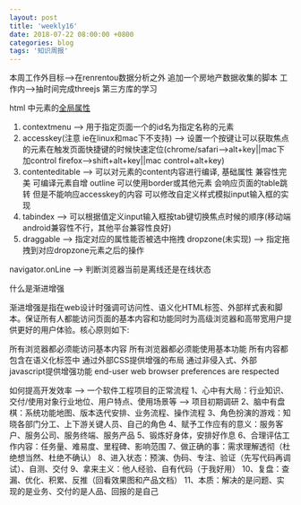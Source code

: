 ```yaml
---
layout: post
title: 'weekly16'
date: 2018-07-22 08:00:00 +0800
categories: blog
tags: '知识周报'
---
```


本周工作外目标-->在renrentou数据分析之外 追加一个房地产数据收集的脚本
工作内-->抽时间完成threejs 第三方库的学习

html 中元素的[全局属性](https://developer.mozilla.org/zh-CN/docs/Web/HTML/Global_attributes)
1. contextmenu --> 用于指定页面一个的id名为指定名称的元素
2. accesskey(注意 ie在linux和mac下不支持) --> 设置一个按键让可以获取焦点的元素在触发页面快捷键的时候快速定位(chrome/safari-->alt+key||mac下加control firefox-->shift+alt+key||mac control+alt+key)
3. contenteditable --> 可以对元素的content内容进行编译, 基础属性 兼容性完美 可编译元素自增 outline 可以使用border或其他元素 会响应页面的table跳转 但是不能响应accesskey的内容 可以修改自定义样式模拟input输入框的实现
4. tabindex --> 可以根据值定义input输入框按tab键切换焦点时候的顺序(移动端android兼容性不行，其他平台兼容性良好)
5. draggable --> 指定对应的属性能否被选中拖拽 dropzone(未实现) --> 指定拖拽到对应dropzone元素之后的操作

navigator.onLine --> 判断浏览器当前是离线还是在线状态

什么是渐进增强

渐进增强是指在web设计时强调可访问性、语义化HTML标签、外部样式表和脚本。保证所有人都能访问页面的基本内容和功能同时为高级浏览器和高带宽用户提供更好的用户体验。核心原则如下:

所有浏览器都必须能访问基本内容
所有浏览器都必须能使用基本功能
所有内容都包含在语义化标签中
通过外部CSS提供增强的布局
通过非侵入式、外部javascript提供增强功能
end-user web browser preferences are respected


如何提高开发效率 --> 一个软件工程项目的正常流程
1、心中有大局：行业知识、交付/使用对象行业地位、用户特点、使用场景等 --> 项目初期调研
2、脑中有盘棋：系统功能地图、版本迭代安排、业务流程、操作流程
3、角色扮演的游戏：知晓各部门分工、上下游关键人员、自己的角色
4、赋予工作应有的意义：服务客户、服务公司、服务终端、服务产品
5、锻炼好身体，安排好作息
6、合理评估工作内容：任务量、难易度、里程碑、影响范围
7、做正确的事：需求理解透彻（杜绝想当然、杜绝不确认）
8、进入状态：预演、伪码、专注、验证（先写代码再调试）、自测、交付
9、拿来主义：他人经验、自有代码（于我好用）
10、复盘：查漏、优化、积累、反推（回看效果图和产品文档）
11、本质：解决的是问题、实现的是业务、交付的是人品、回报的是自己
